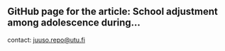 ## GitHub page for the article: School adjustment among adolescence during...

contact: juuso.repo@utu.fi

